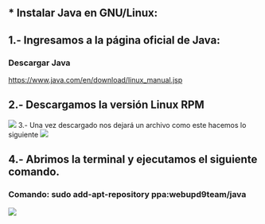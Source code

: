 ## * Instalar Java en GNU/Linux:
## 1.- Ingresamos a la página oficial de Java:
### Descargar Java
https://www.java.com/en/download/linux_manual.jsp
## 2.- Descargamos la versión Linux RPM
![](https://lh3.googleusercontent.com/SLjqBAALHOY2A2Z186xFyRYLOljbq7LmsYhQVXSxO7m9W4NJ9w7YO0yuBKwuMGEpAtM6Fb6j00Bt0PO_aUUCMmMJ2QnBjhso9osrjI75HOaLYMDNs_mLcGAbjC0ZSCsSB38z-iQeePauRkLkKMPrxV4vQ7kfjof78Zroza5-2J-HukMCPVREQYMAcmb5MYyoFZtNAzch2eh74bNRYBA3Bp45SuJZ70CN8s3KV4pfzm3xVjhpE23iNj3zY7uap45qstAToBmBRXkZGTWbGDY3r0cPZO-Wjt1wHPVycEaK5rQzi3cj2btcGNOXlHrZo0cB5VF7H3WMAk4fVk2SPkn8xP3BVyCMcFFxMRej0hZ3nr-nUcZ5r4rUwEzWA8v8D8RHJrdS7YT0gLJFGxk5Vo3u7eIgYM10Eq470Ok_GeeiovQd-n9ZhkwbcZ921-0do-jty7wcr7c2_SdqmFqxcXCnIWJE16DZ_fyMnXNwYGA7mFIvtiOnzTtWEXJay0mGxHYkRaAqJS1j1kz6NlkHWDdhL62hBtRtvxvFRzOE8N5iXOZQJGmehbQO_12vfh4El7OPbMuLJeWG0o1ybmK8fg_YjGtcIWWvwJwd69bEWttviUDhNIoaOTcM=w456-h285-no)
3.- Una vez descargado nos dejará un archivo como este hacemos lo siguiente
![](https://lh3.googleusercontent.com/dliux1-uqOB8osFL3n8oG3LE9OSiGZhuymJ1TFJ1yldxLEO2Pf2HcxKcOjAJki_emVU9pYic9q_VpaC0nlDk-Cyt45sBXlrn5R2qNsfpf5LXhXNm2XudnZuTsGmlj_fIiVgz6agM6z8dh2YSDs0Q42srH38xzBR-p0ZJDi8xv9ZB-XqgDJFC84WV39FlXxA6dtZrp6v4TW3sdOEyfXMMpNpcQJIuRibFBlHr9mpp6MmojVvFvvsaNmYV1neIpp2rHTDxarNsl1zrcv922BcdctcDPJ22LzW_KgpBpZ9sc5O8PvLGETy3-5Dg9iLHFIK0aAn5E-RZVU-awFeg2I8ysmLYE_RMEMV_IXTJ0dVvExMPVm3HnW24DyB8Og3pBAda0Ib9K5LAc_QqHjbJfTlzLYD8IQtP-4lWVSuiDqPCstoV5Ecdc_LpepFZBk83TrXW7q_U1CZd23QaooMEPQWNz7fkDBZCrvGrUt-HFOo0IKvqj-N6rygIpPRuK2mCZ7cXoXhGOpk_kqejJipLEH_4Cgdsp-IptfAQRn1Gz_XyjwWpV7-WxvMy2-61MQWkGb-MN1KO4vXf5qtUwGBCvqF36riqDKqmMfUtdvmJz0uxmYIDFPogdHnS=w1006-h629-no)
## 4.- Abrimos la terminal y ejecutamos el siguiente comando.
### Comando: sudo add-apt-repository ppa:webupd9team/java
![](https://lh3.googleusercontent.com/s_9Req21W2-iSJ-Vzxf-0KGxWfrQotHh1XLnl4Nf51Dc46pHJZWxuiRJWUZOzT3yxgiuII335cAW3AMigBoqSaOvCsrNDPI2Vh_SpoF4_OLLan1zbGTZNoJmq4kDPMSGWpV3e50AmzaBq2uM70WEto-bUVMCrJOAP0vraE9pKFs6-cIANvAd8jGrpmX3Xl0arr-e8GMaQmV4mwP0cN7Dg356c0RMzKVzA-avsNSbvsvp74oBEbGtYc6lTNOAEFRA2CbUUNCfPgxL3Lvtk4-GHxf22q-VQo2_auXxHN3LYiyKc2DK8IxC64cpMGclcoAyhbaa_eOpGiWJj4DAlSwDdBX7MMKreTfUTT3KoZLX9BpC3Du_QhMmLiqzA6h5aw4d1jQxbFneexgxiSbjGHHySkLHxJ9ZSqurUsF4eTWJVXY6iLjejI_8qlDwManBs2-TBev_BFOmtwUfYcqi1muO5REj1dFUFZRO4wdr7L1rhEGwufccw9UpNRYePy6O3P4X5Pujt7vm411Cec_rodonLu37xBSkfaHqSINYNLCGLOllUpn20gnrvSMtS93ejVjSWw3YR-uhZjfu0i8F0g19Fc-e31Od-RBoW9hBZOPq2Phxp6zY8qvs=w1006-h629-no)